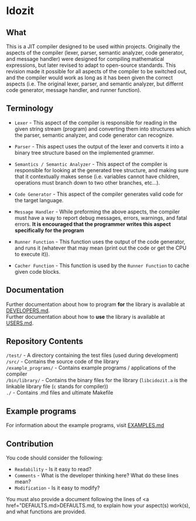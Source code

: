# Idozit

## What
This is a JIT compiler designed to be used within projects. Originally the aspects of the compiler (lexer, parser, semantic analyzer, code generator, and message handler) were designed for compiling mathematical expressions, but later revised to adapt to open-source standards. This revision made it possible for all aspects of the compiler to be switched out, and the compiler would work as long as it has been given the correct aspects (i.e. The original lexer, parser, and semantic analyzer, but differnt code generator, message handler, and runner function).

## Terminology
* `Lexer` - This aspect of the compiler is responsible for reading in the given string stream (program) and converting them into structures which the parser, semantic analyzer, and code generator can recognize.

* `Parser` - This aspect uses the output of the lexer and converts it into a binary tree structure based on the implemented grammer.

* `Semantics / Semantic Analyzer` - This aspect of the compiler is responsible for looking at the generated tree structure, and making sure that it contextually makes sense (i.e. variables cannot have children, operations must branch down to two other branches, etc...).

* `Code Generator` - This aspect of the compiler generates valid code for the target language.

* `Message Handler` - While preforming the above aspects, the compiler must have a way to report debug messages, errors, warnings, and fatal errors. **It is encouraged that the programmer writes this aspect specifically for the program**

* `Runner Function` - This function uses the output of the code generator, and runs it (whatever that may mean (print out the code or get the CPU to execute it)).

* `Cacher Function` - This function is used by the `Runner Function` to cache given code blocks.

## Documentation
Further documentation about how to program **for** the library is available at <a href="DEVELOPERS.md">DEVELOPERS.md</a>.<br>
Further documentation about how to **use** the library is available at <a href="USERS.md">USERS.md</a>.<br>
 
## Repository Contents
`/test/` - A directory containing the test files (used during development)<br>
`/src/` - Contains the source code of the library<br>
`/example_programs/` - Contains example programs / applications of the compiler<br>
`/bin/library/` - Contains the binary files for the library (`libcidozit.a` is the linkable library file (`c` stands for compiler))<br>
`./` - Contains .md files and ultimate Makefile

## Example programs
For information about the example programs, visit <a href="EXAMPLES.md">EXAMPLES.md</a>

## Contribution
You code should consider the following:
* `Readability` - Is it easy to read?
* `Comments` - What is the developer thinking here? What do these lines mean?
* `Modification` - Is it easy to modify?

You must also provide a document following the lines of <a href="DEFAULTS.md>DEFAULTS.md</a>, to explain how your aspect(s) work(s), and what functions are provided.